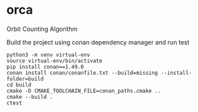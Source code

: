 # orca
Orbit Counting Algorithm

Build the project using conan dependency manager and run test
```
python3 -m venv virtual-env
source virtual-env/bin/activate
pip install conan==1.49.0
conan install conan/conanfile.txt --build=missing --install-folder=build
cd build
cmake -D CMAKE_TOOLCHAIN_FILE=conan_paths.cmake ..
cmake --build .
ctest
```
